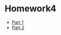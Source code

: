 # Homework4

<ul>
  <li><a href="https://ahanks8.github.io/HW3Part1/">Part 1</a></li>
<li><a href="https://ahanks8.github.io/HW4Part2/">Part 2</a></li>
  </ul>

